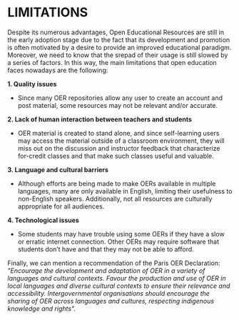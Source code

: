 # LIMITATIONS

Despite its numerous advantages, Open Educational Resources are still in the early adoption stage due to the fact that its development and promotion is often motivated by a desire to provide an improved educational paradigm. Moreover, we need to know that the srepad of their usage is still slowed by a series of factors. In this way, the main limitations that open education faces nowadays are the following:

**1. Quality issues**

- Since many OER repositories allow any user to create an account and post material, some resources may not be relevant and/or accurate.

**2. Lack of human interaction between teachers and students**

- OER material is created to stand alone, and since self-learning users may access the material outside of a classroom environment, they will miss out on the discussion and instructor feedback that characterize for-credit classes and that make such classes useful and valuable.

**3. Language and cultural barriers**

- Although efforts are being made to make OERs available in multiple languages, many are only available in English, limiting their usefulness to non-English speakers. Additionally, not all resources are culturally appropriate for all audiences.

**4. Technological issues**

- Some students may have trouble using some OERs if they have a slow or erratic internet connection. Other OERs may require software that students don’t have and that they may not be able to afford.

Finally, we can mention a recommendation of the Paris OER Declaration: *"Encourage the development and adaptation of OER in a variety of languages and cultural contexts. Favour the production and use of OER in local languages and diverse cultural  contexts to ensure their relevance and accessibility. Intergovernmental organisations should encourage the sharing of OER across languages and cultures, respecting indigenous knowledge and rights".* 
